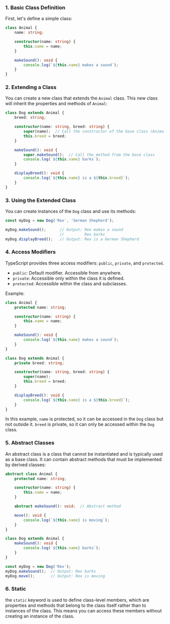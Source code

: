 
### 1. Basic Class Definition

First, let's define a simple class:

```ts
class Animal {
    name: string;

    constructor(name: string) {
        this.name = name;
    }

    makeSound(): void {
        console.log(`${this.name} makes a sound`);
    }
}

```

### 2. Extending a Class

You can create a new class that extends the `Animal` class. This new class will inherit the properties and methods of `Animal`:

```ts
class Dog extends Animal {
    breed: string;

    constructor(name: string, breed: string) {
        super(name);  // Call the constructor of the base class (Animal)
        this.breed = breed;
    }

    makeSound(): void {
        super.makeSound();  // Call the method from the base class
        console.log(`${this.name} barks`);
    }

    displayBreed(): void {
        console.log(`${this.name} is a ${this.breed}`);
    }
}

```

### 3. Using the Extended Class

You can create instances of the `Dog` class and use its methods:

```ts
const myDog = new Dog('Rex', 'German Shepherd');

myDog.makeSound();      // Output: Rex makes a sound
                        //         Rex barks
myDog.displayBreed();   // Output: Rex is a German Shepherd

```

### 4. Access Modifiers

TypeScript provides three access modifiers: `public`, `private`, and `protected`.

- `public`: Default modifier. Accessible from anywhere.
- `private`: Accessible only within the class it is defined.
- `protected`: Accessible within the class and subclasses.

Example:

```ts
class Animal {
    protected name: string;

    constructor(name: string) {
        this.name = name;
    }

    makeSound(): void {
        console.log(`${this.name} makes a sound`);
    }
}

class Dog extends Animal {
    private breed: string;

    constructor(name: string, breed: string) {
        super(name);
        this.breed = breed;
    }

    displayBreed(): void {
        console.log(`${this.name} is a ${this.breed}`);
    }
}

```

In this example, `name` is protected, so it can be accessed in the `Dog` class but not outside it. `breed` is private, so it can only be accessed within the `Dog` class.

### 5. Abstract Classes

An abstract class is a class that cannot be instantiated and is typically used as a base class. It can contain abstract methods that must be implemented by derived classes:

```ts
abstract class Animal {
    protected name: string;

    constructor(name: string) {
        this.name = name;
    }

    abstract makeSound(): void;  // Abstract method

    move(): void {
        console.log(`${this.name} is moving`);
    }
}

class Dog extends Animal {
    makeSound(): void {
        console.log(`${this.name} barks`);
    }
}

const myDog = new Dog('Rex');
myDog.makeSound();  // Output: Rex barks
myDog.move();       // Output: Rex is moving

```

### 6. Static

the `static` keyword is used to define class-level members, which are properties and methods that belong to the class itself rather than to instances of the class. This means you can access these members without creating an instance of the class.